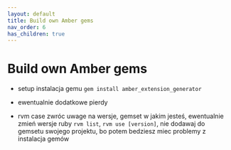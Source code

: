 ```yaml
---
layout: default
title: Build own Amber gems
nav_order: 6
has_children: true
---
```


# Build own Amber gems

- setup
instalacja gemu
`gem install amber_extension_generator`

- ewentualnie dodatkowe pierdy

- rvm case
zwróc uwage na wersje, gemset w jakim jesteś, ewentualnie zmień wersje ruby `rvm list`, `rvm use [version]`, nie dodawaj do gemsetu swojego projektu, bo potem bedziesz miec problemy z instalacja gemów